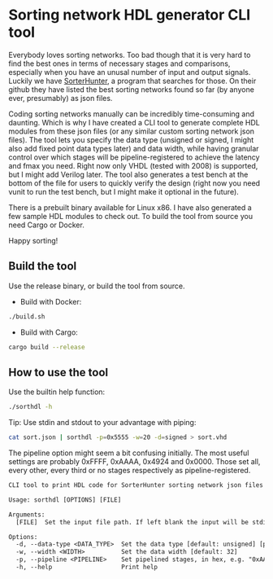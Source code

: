 # Sorting network HDL generator CLI tool

Everybody loves sorting networks. Too bad though that it is very hard to find
the best ones in terms of necessary stages and comparisons, especially when you
have an unusal number of input and output signals. Luckily we have
[SorterHunter](https://github.com/bertdobbelaere/SorterHunter), a program that
searches for those. On their github they have  listed the best sorting networks
found so far (by anyone ever, presumably) as json files.  

Coding sorting networks manually can be incredibly time-consuming and daunting.
Which is why I have created a CLI tool to generate complete HDL modules from
these json files (or any similar custom sorting network json files). The tool
lets you specify the data type (unsigned or signed, I might also add fixed
point data types later) and data width, while having granular control over
which stages will be pipeline-registered to achieve the latency and fmax you
need. Right now only VHDL (tested with 2008) is supported, but I might add
Verilog later. The tool also generates a test bench at the bottom of the file
for users to quickly verify the design (right now you need vunit to run the
test bench, but I might make it optional in the future).  

There is a prebuilt binary available for Linux x86. I have also generated a few
sample HDL modules to check out. To build the tool from source you need Cargo
or Docker.  

Happy sorting!

## Build the tool

Use the release binary, or build the tool from source.

- Build with Docker:

```bash
./build.sh
```

- Build with Cargo:

```bash
cargo build --release
```

## How to use the tool

Use the builtin help function:

```bash
./sorthdl -h
```

Tip: Use stdin and stdout to your advantage with piping:

```bash
cat sort.json | sorthdl -p=0x5555 -w=20 -d=signed > sort.vhd
```

The pipeline option might seem a bit confusing initially. The most useful settings are probably 0xFFFF, 0xAAAA, 0x4924 and 0x0000. Those set all, every other, every third or no stages respectively as pipeline-registered.

```txt
CLI tool to print HDL code for SorterHunter sorting network json files

Usage: sorthdl [OPTIONS] [FILE]

Arguments:
  [FILE]  Set the input file path. If left blank the input will be stdin instead

Options:
  -d, --data-type <DATA_TYPE>  Set the data type [default: unsigned] [possible values: unsigned, signed]
  -w, --width <WIDTH>          Set the data width [default: 32]
  -p, --pipeline <PIPELINE>    Set pipelined stages, in hex, e.g. "0xAAAA" will set a pipeline register at every other stage. The number of digits must be equal or greater than the number of sorting network stages. Default is to pipeline-register all stages [default: 0xFFFFFFFF]
  -h, --help                   Print help
```

